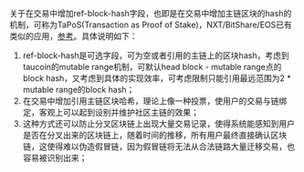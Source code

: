关于在交易中增加ref-block-hash字段，也即是在交易中增加主链区块的hash的机制，可称为TaPoS(Transaction as Proof of Stake)，NXT/BitShare/EOS已有类似的应用，[参考](https://talk.peercoin.net/t/can-tapos-recent-block-hashes-in-transactions-be-added-to-peercoin-to-improve-fork-resolution/8089)。具体说明如下：

1. ref-block-hash是可选字段，可为空或者引用的主链上的区块hash，考虑到taucoin的mutable range机制，可默认head block - mutable range点的block hash，又考虑到具体的实现效率，可考虑限制只能引用最远范围为2 * mutable range的block hash；
2.  在交易中增加引用主链区块哈希，理论上像一种投票，使用户的交易与链绑定，客观上可以起到设别并维护社区主链的效果；
3. 这种方式还可以防止分叉区块链上出现大量交易记录，使得系统能感知到用户是否在分叉出来的区块链上，随着时间的推移，所有用户最终直接确认区块链，这使得难以伪造假冒链，因为假冒链将无法从合法链路大量迁移交易，也容易被识别出来；
